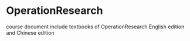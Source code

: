 # OperationResearch
course document
include textbooks of OperationResearch
English edition and Chinese edition
